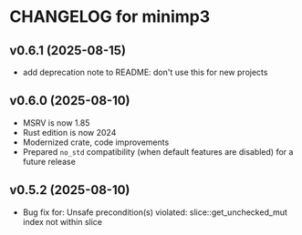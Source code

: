 # CHANGELOG for minimp3

## v0.6.1 (2025-08-15)
- add deprecation note to README: don't use this for new projects

## v0.6.0 (2025-08-10)
- MSRV is now 1.85
- Rust edition is now 2024
- Modernized crate, code improvements
- Prepared `no_std` compatibility (when default features are disabled) for
  a future release

## v0.5.2 (2025-08-10)
- Bug fix for: Unsafe precondition(s) violated: slice::get_unchecked_mut index not within slice
